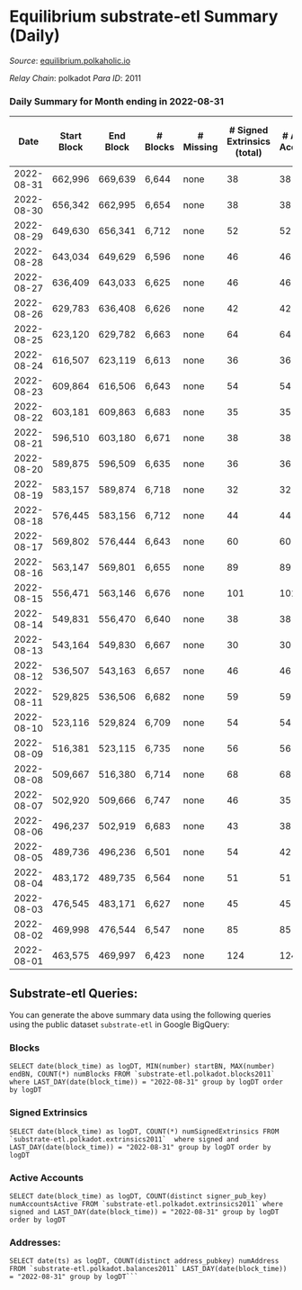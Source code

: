 # Equilibrium substrate-etl Summary (Daily)

_Source_: [equilibrium.polkaholic.io](https://equilibrium.polkaholic.io)

*Relay Chain*: polkadot
*Para ID*: 2011



### Daily Summary for Month ending in 2022-08-31


| Date | Start Block | End Block | # Blocks | # Missing | # Signed Extrinsics (total) | # Active Accounts | # Addresses with Balances | # Events | # Transfers | # XCM Transfers In | # XCM Transfers Out |
| ---- | ----------- | --------- | -------- | --------- | --------------------------- | ----------------- | ------------------------- | -------- | ----------- | ------------------ | ------------------- |
| 2022-08-31 | 662,996 | 669,639 | 6,644 | none  | 38 | 38 |  | 151,423 |   |   |   |
| 2022-08-30 | 656,342 | 662,995 | 6,654 | none  | 38 | 38 |  | 150,844 |   |   |   |
| 2022-08-29 | 649,630 | 656,341 | 6,712 | none  | 52 | 52 |  | 151,859 |   |   |   |
| 2022-08-28 | 643,034 | 649,629 | 6,596 | none  | 46 | 46 |  | 149,700 |   |   |   |
| 2022-08-27 | 636,409 | 643,033 | 6,625 | none  | 46 | 46 |  | 150,348 |   |   |   |
| 2022-08-26 | 629,783 | 636,408 | 6,626 | none  | 42 | 42 |  | 150,381 |   |   |   |
| 2022-08-25 | 623,120 | 629,782 | 6,663 | none  | 64 | 64 |  | 151,324 |   |   |   |
| 2022-08-24 | 616,507 | 623,119 | 6,613 | none  | 36 | 36 | 7,362 | 150,116 |   |   |   |
| 2022-08-23 | 609,864 | 616,506 | 6,643 | none  | 54 | 54 | 7,361 | 150,786 |   |   |   |
| 2022-08-22 | 603,181 | 609,863 | 6,683 | none  | 35 | 35 | 7,357 | 151,659 |   |   |   |
| 2022-08-21 | 596,510 | 603,180 | 6,671 | none  | 38 | 38 | 7,355 | 151,245 |   |   |   |
| 2022-08-20 | 589,875 | 596,509 | 6,635 | none  | 36 | 36 | 7,353 | 150,571 |   |   |   |
| 2022-08-19 | 583,157 | 589,874 | 6,718 | none  | 32 | 32 | 7,350 | 152,392 |   |   |   |
| 2022-08-18 | 576,445 | 583,156 | 6,712 | none  | 44 | 44 | 7,350 | 152,356 |   |   |   |
| 2022-08-17 | 569,802 | 576,444 | 6,643 | none  | 60 | 60 | 7,346 | 150,808 |   |   |   |
| 2022-08-16 | 563,147 | 569,801 | 6,655 | none  | 89 | 89 | 7,332 | 151,248 |   |   |   |
| 2022-08-15 | 556,471 | 563,146 | 6,676 | none  | 101 | 101 | 7,318 | 150,675 |   |   |   |
| 2022-08-14 | 549,831 | 556,470 | 6,640 | none  | 38 | 38 | 7,317 | 150,681 |   |   |   |
| 2022-08-13 | 543,164 | 549,830 | 6,667 | none  | 30 | 30 | 7,316 | 151,271 |   |   |   |
| 2022-08-12 | 536,507 | 543,163 | 6,657 | none  | 46 | 46 | 7,315 | 151,106 |   |   |   |
| 2022-08-11 | 529,825 | 536,506 | 6,682 | none  | 59 | 59 | 7,314 | 151,459 |   |   |   |
| 2022-08-10 | 523,116 | 529,824 | 6,709 | none  | 54 | 54 | 7,313 | 152,250 |   |   |   |
| 2022-08-09 | 516,381 | 523,115 | 6,735 | none  | 56 | 56 | 7,312 | 152,847 |   |   |   |
| 2022-08-08 | 509,667 | 516,380 | 6,714 | none  | 68 | 68 | 7,310 | 152,505 |   |   |   |
| 2022-08-07 | 502,920 | 509,666 | 6,747 | none  | 46 | 35 | 7,306 | 153,108 |   |   |   |
| 2022-08-06 | 496,237 | 502,919 | 6,683 | none  | 43 | 38 | 7,303 | 151,616 |   |   |   |
| 2022-08-05 | 489,736 | 496,236 | 6,501 | none  | 54 | 42 | 7,303 | 147,607 |   |   |   |
| 2022-08-04 | 483,172 | 489,735 | 6,564 | none  | 51 | 51 | 7,302 | 148,732 |   |   |   |
| 2022-08-03 | 476,545 | 483,171 | 6,627 | none  | 45 | 45 | 7,300 | 150,423 |   |   |   |
| 2022-08-02 | 469,998 | 476,544 | 6,547 | none  | 85 | 85 | 7,298 | 147,774 |   |   |   |
| 2022-08-01 | 463,575 | 469,997 | 6,423 | none  | 124 | 124 | 7,293 | 145,719 |   |   |   |

## Substrate-etl Queries:
You can generate the above summary data using the following queries using the public dataset `substrate-etl` in Google BigQuery:


### Blocks
```
SELECT date(block_time) as logDT, MIN(number) startBN, MAX(number) endBN, COUNT(*) numBlocks FROM `substrate-etl.polkadot.blocks2011`  where LAST_DAY(date(block_time)) = "2022-08-31" group by logDT order by logDT
```


### Signed Extrinsics
```
SELECT date(block_time) as logDT, COUNT(*) numSignedExtrinsics FROM `substrate-etl.polkadot.extrinsics2011`  where signed and LAST_DAY(date(block_time)) = "2022-08-31" group by logDT order by logDT
```


### Active Accounts
```
SELECT date(block_time) as logDT, COUNT(distinct signer_pub_key) numAccountsActive FROM `substrate-etl.polkadot.extrinsics2011` where signed and LAST_DAY(date(block_time)) = "2022-08-31" group by logDT order by logDT
```


### Addresses:
```
SELECT date(ts) as logDT, COUNT(distinct address_pubkey) numAddress FROM `substrate-etl.polkadot.balances2011` LAST_DAY(date(block_time)) = "2022-08-31" group by logDT```

